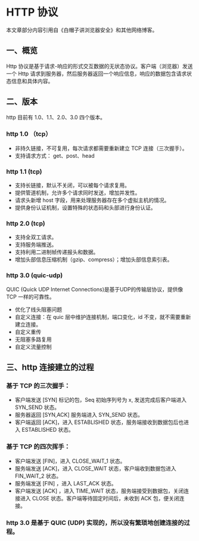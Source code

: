 # HTTP 协议
 本文章部分内容引用自《白帽子讲浏览器安全》和其他网络博客。
## 一、概览
 Http 协议是基于请求-响应的形式交互数据的无状态协议。客户端（浏览器）发送一个 Http 请求到服务器，然后服务器返回一个响应信息，响应的数据包含请求状态信息和具体内容。

## 二、版本
http 目前有 1.0、1.1、2.0、3.0 四个版本。
### http 1.0 （tcp）
- 非持久链接，不可复用，每次请求都需要重新建立 TCP 连接（三次握手）。
- 支持请求方式： get、post、head
### http 1.1 (tcp)
- 支持长链接，默认不关闭，可以被每个请求复用。
- 提供管道机制，允许多个请求同时发送，增加并发性。
- 请求头新增 host 字段，用来处理服务器存在多个虚拟主机的情况。
- 提供身份认证机制，设置特殊的状态码和头部进行身份认证。
### http 2.0 (tcp)
- 支持全双工请求。
- 支持服务端推送。
- 支持利用二进制帧传递报头和数据。
- 增加头部信息压缩机制（gzip、compress）；增加头部信息索引表。
### http 3.0 (quic-udp)
QUIC (Quick UDP Internet Connections)是基于UDP的传输层协议，提供像 TCP 一样的可靠性。
- 优化了线头阻塞问题
- 自定义连接：在 quic 层中维护连接机制，端口变化，id 不变，就不需要重新建立连接。
- 自定义重传
- 无阻塞多路复用
- 自定义流量控制
## 三、http 连接建立的过程
### 基于 TCP 的三次握手：
- 客户端发送 [SYN] 标记的包，Seq 初始序列号为 x, 发送完成后客户端进入 SYN_SEND 状态。
- 服务器返回 [SYN,ACK] 服务端进入 SYN_SEND 状态。
- 客户端返回 [ACK]，进入 ESTABLISHED 状态，服务端接收到数据包后也进入 ESTABLISHED 状态。

### 基于 TCP 的四次挥手：
- 客户端发送 [FIN]，进入 CLOSE_WAIT_1 状态。
- 服务端发送 [ACK]，进入 CLOSE_WAIT 状态，客户端收到数据包进入 FIN_WAIT_2 状态。
- 服务端发送 [FIN] ，进入 LAST_ACK 状态。
- 客户端发送 [ACK] ，进入 TIME_WAIT 状态，服务端接受到数据包，关闭连接进入 CLOSE 状态。客户端等待固定时间后，未收到 ACK 包，便关闭连接。

### http 3.0 是基于 QUIC (UDP) 实现的，所以没有繁琐地创建连接的过程。
